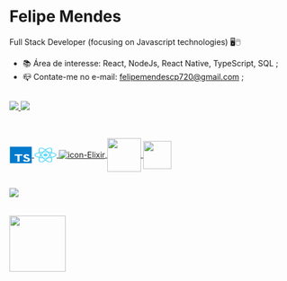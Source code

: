 # Felipe Mendes
Full Stack Developer (focusing on Javascript technologies) 🖥️🖱️

- 📚 Área de interesse: React, NodeJs, React Native, TypeScript, SQL ;
- 📪 Contate-me no e-mail: felipemendescp720@gmail.com ;

##

<div>
  <a href="https://beacons.ai/FelipeMM0">
  <img height="180em" src="https://github-readme-stats.vercel.app/api?username=FelipeMM0&show_icons=true&theme=dark&include_all_commits=true&count_private=true">
  <img height="180em" src="https://github-readme-stats.vercel.app/api/top-langs/?username=FelipeMM0&layout=compact&langs_count=16&theme=dark">
</div>

##

<div style="display: inline_block"><br>
  <img align="center" alt="icon-Ts" height="30" width="40" src="https://raw.githubusercontent.com/devicons/devicon/master/icons/typescript/typescript-plain.svg">
  <img align="center" alt="icon-React" height="30" width="40" src="https://raw.githubusercontent.com/devicons/devicon/master/icons/react/react-original.svg">
  <img align="center" alt="icon-Elixir" height="50" width="50" src="https://cdn.jsdelivr.net/gh/devicons/devicon/icons/elixir/elixir-original-wordmark.svg"/>
  <img align="center" alt=""icon-NodeJs" height="60" width="60" src="https://cdn.jsdelivr.net/gh/devicons/devicon/icons/nodejs/nodejs-original-wordmark.svg"/>
  <img align="center" alt=""icon-NodeJs" height="50" width="50" src="https://cdn.jsdelivr.net/gh/devicons/devicon/icons/mysql/mysql-plain-wordmark.svg" />
</div>

##

<div>
  <a href="https://www.linkedin.com/in/felipe-mendes-99a791249/" target="_blank"><img src="https://img.shields.io/badge/-LinkedIn-%230077B5?style=for-the-badge&logo=linkedin&logoColor=white" target="_blank"></a> 
</div>

##
<img src="https://media4.giphy.com/media/v1.Y2lkPTc5MGI3NjExMmZmZDM2YjM4NWYyZWE0ZmJhZWYwMjBkYjY1NjYzMmQ5YzZhMjAyOCZjdD1n/qgQUggAC3Pfv687qPC/giphy.gif" width="100" height="100">
